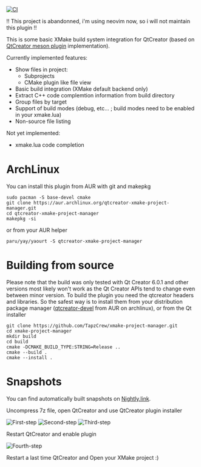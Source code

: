 [![CI](https://github.com/TapzCrew/xmake-project-manager/actions/workflows/build_cmake.yml/badge.svg)](https://github.com/TapzCrew/xmake-project-manager/actions/workflows/build_cmake.yml)

!! This project is abandonned, i'm using neovim now, so i will not maintain this plugin !!

This is some basic XMake build system integration for QtCreator (based on [QtCreator meson plugin](https://github.com/qt-creator/qt-creator/tree/master/src/plugins/mesonprojectmanager) implementation).

Currently implemented features:
- Show files in project:
  - Subprojects
  - CMake plugin like file view
- Basic build integration (XMake default backend only)
- Extract C++ code complemtion information from build directory
- Group files by target
- Support of build modes (debug, etc... ; build modes need to be enabled in your xmake.lua)
- Non-source file listing
    
Not yet implemented:
- xmake.lua code completion

# ArchLinux
You can install this plugin from AUR with git and makepkg
```
sudo pacman -S base-devel cmake
git clone https://aur.archlinux.org/qtcreator-xmake-project-manager.git
cd qtcreator-xmake-project-manager
makepkg -si
```

or from your AUR helper

```
paru/yay/yaourt -S qtcreator-xmake-project-manager
``` 

# Building from source
Please note that the build was only tested with Qt Creator 6.0.1 and other versions most likely won't work as the Qt Creator APIs tend to change even between minor version.
To build the plugin you need the qtcreator headers and libraries. So the safest way is to install them from your distribution package manager ([qtcreator-devel](https://aur.archlinux.org/packages/qtcreator-devel/) from AUR on archlinux), or from the Qt installer

```
git clone https://github.com/TapzCrew/xmake-project-manager.git
cd xmake-project-manager
mkdir build
cd build
cmake -DCMAKE_BUILD_TYPE:STRING=Release ..
cmake --build .
cmake --install .
```

# Snapshots
You can find automatically built snapshots on [Nightly.link](https://nightly.link/TapzCrew/xmake-project-manager/workflows/build_cmake/main).

Uncompress 7z file, open QtCreator and use QtCreator plugin installer

![First-step](https://github.com/TapzCrew/xmake-project-manager/blob/screenshots/40-24-22-194046.png?raw=true)
![Second-step](https://github.com/TapzCrew/xmake-project-manager/blob/screenshots/40-24-22-194059.png?raw=true)
![Third-step](https://github.com/TapzCrew/xmake-project-manager/blob/screenshots/41-24-22-194139.png?raw=true)

Restart QtCreator and enable plugin

![Fourth-step](https://github.com/TapzCrew/xmake-project-manager/blob/screenshots/42-24-22-194223.png?raw=true)

Restart a last time QtCreator and Open your XMake project :)
